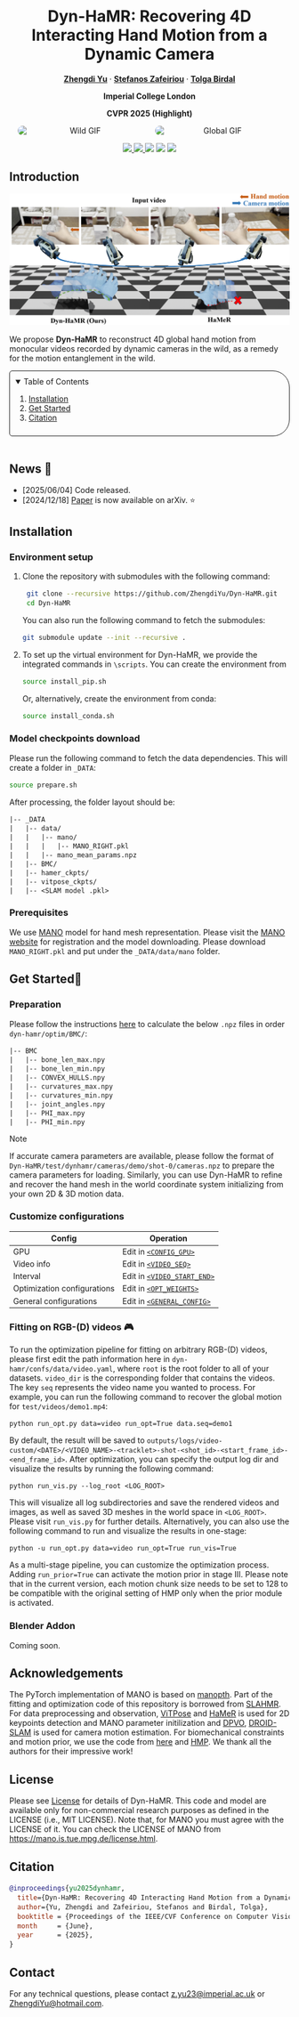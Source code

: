 <p align="center">

  <h1 align="center">Dyn-HaMR: Recovering 4D Interacting Hand Motion from a Dynamic Camera</h1>
  <p align="center">
    <a href="https://github.com/ZhengdiYu"><strong>Zhengdi Yu</strong></a>
    ·
    <a href="https://scholar.google.com/citations?user=QKOH5iYAAAAJ&hl=en&oi=ao"><strong>Stefanos Zafeiriou</strong></a>
    ·
    <a href="https://tolgabirdal.github.io/"><strong>Tolga Birdal</strong></a>
  </p>
  <p align="center">
    <strong>Imperial College London</strong>
  </p>
  </p>
    <p align="center">
    <strong>CVPR 2025 (Highlight)</strong>
  </p>

  <div align="center" style="display: flex; justify-content: center; gap: 20px;">
    <img src="./assets/wild.gif" alt="Wild GIF" width="45%" style="border-radius: 10px;">
    <img src="./assets/global.gif" alt="Global GIF" width="45%" style="border-radius: 10px;">
  </div>

  <p align="center">
    <a href='https://arxiv.org/abs/2412.12861'>
      <img src='https://img.shields.io/badge/Arxiv-2412.12861-A42C25?style=flat&logo=arXiv&logoColor=A42C25'>
    </a>
    <a href='https://arxiv.org/pdf/2412.12861'>
      <img src='https://img.shields.io/badge/Paper-PDF-green?style=flat&logo=arXiv&logoColor=green'>
    </a>
    <a href='https://dyn-hamr.github.io/'>
      <img src='https://img.shields.io/badge/Project-Page-blue?style=flat&logo=Google%20chrome&logoColor=blue'></a>
    <a href='https://youtu.be/n25NGIWiA7M'>
      <img src='https://img.shields.io/badge/YouTube-Video-EA3323?style=flat&logo=youtube&logoColor=EA3323'></a>
      <img src="https://visitor-badge.laobi.icu/badge?page_id=ZhengdiYu.Dyn-HaMR&left_color=gray&right_color=orange">
    </a>
  </p>
</p>


## Introduction
<img src="./assets/teaser.png">

We propose **Dyn-HaMR** to reconstruct 4D global hand motion from monocular videos recorded by dynamic cameras in the wild, as a remedy for the motion entanglement in the wild.

<!-- TABLE OF CONTENTS -->
<details open="open" style='padding: 10px; border-radius:5px 30px 30px 5px; border-style: solid; border-width: 1px;'>
  <summary>Table of Contents</summary>
  <ol>
    <li>
      <a href="#installation">Installation</a>
    </li>
    <li>
      <a href="#get-started">Get Started</a>
    </li>
    <li>
      <a href="#citation">Citation</a>
    </li>
  </ol>
</details>
<br/>

## News :triangular_flag_on_post:
- [2025/06/04] Code released.
- [2024/12/18] [Paper](https://arxiv.org/abs/2412.12861) is now available on arXiv. ⭐

## Installation

### Environment setup
1. Clone the repository with submodules with the following command:
   ```bash
    git clone --recursive https://github.com/ZhengdiYu/Dyn-HaMR.git
    cd Dyn-HaMR
    ```
    You can also run the following command to fetch the submodules:
    ```bash
    git submodule update --init --recursive .
    ```
  
2. To set up the virtual environment for Dyn-HaMR, we provide the integrated commands in `\scripts`. You can create the environment from
    ```bash
    source install_pip.sh
    ```

   Or, alternatively, create the environment from conda:   
    ```bash
    source install_conda.sh
    ```

### Model checkpoints download
Please run the following command to fetch the data dependencies. This will create a folder in `_DATA`:
  ```bash
  source prepare.sh
  ```
After processing, the folder layout should be:
```
|-- _DATA
|   |-- data/  
|   |   |-- mano/
|   |   |   |-- MANO_RIGHT.pkl
|   |   |-- mano_mean_params.npz
|   |-- BMC/
|   |-- hamer_ckpts/
|   |-- vitpose_ckpts/
|   |-- <SLAM model .pkl>
```

### Prerequisites
We use [MANO](https://mano.is.tue.mpg.de) model for hand mesh representation. Please visit the [MANO website](https://mano.is.tue.mpg.de) for registration and the model downloading. Please download `MANO_RIGHT.pkl` and put under the `_DATA/data/mano` folder.

## Get Started🚀

### Preparation
Please follow the instructions [here](https://github.com/MengHao666/Hand-BMC-pytorch) to calculate the below `.npz` files in order `dyn-hamr/optim/BMC/`:
```
|-- BMC
|   |-- bone_len_max.npy
|   |-- bone_len_min.npy
|   |-- CONVEX_HULLS.npy
|   |-- curvatures_max.npy
|   |-- curvatures_min.npy
|   |-- joint_angles.npy
|   |-- PHI_max.npy
|   |-- PHI_min.npy
```

> [!NOTE]
> If accurate camera parameters are available, please follow the format of `Dyn-HaMR/test/dynhamr/cameras/demo/shot-0/cameras.npz` to prepare the camera parameters for loading. Similarly, you can use Dyn-HaMR to refine and recover the hand mesh in the world coordinate system initializing from your own 2D & 3D motion data.

### Customize configurations
| Config | Operation |
|--------|-----------------|
| GPU | Edit in [`<CONFIG_GPU>`](https://github.com/ZhengdiYu/Dyn-HaMR/blob/main/dyn-hamr/confs/config.yaml#L56) |
| Video info | Edit in [`<VIDEO_SEQ>`](https://github.com/ZhengdiYu/Dyn-HaMR/blob/main/dyn-hamr/confs/data/video.yaml#L5) |
| Interval | Edit in [`<VIDEO_START_END>`](https://github.com/ZhengdiYu/Dyn-HaMR/blob/main/dyn-hamr/confs/data/video.yaml#L16-L17) |
| Optimization configurations | Edit in [`<OPT_WEIGHTS>`](https://github.com/ZhengdiYu/Dyn-HaMR/blob/main/dyn-hamr/confs/optim.yaml#L29-L49) |
| General configurations | Edit in [`<GENERAL_CONFIG>`](https://github.com/ZhengdiYu/Dyn-HaMR/blob/main/dyn-hamr/confs/config.yaml) |

### Fitting on RGB-(D) videos 🎮
To run the optimization pipeline for fitting on arbitrary RGB-(D) videos, please first edit the path information here in `dyn-hamr/confs/data/video.yaml`, where `root` is the root folder to all of your datasets. `video_dir` is the corresponding folder that contains the videos. The key `seq` represents the video name you wanted to process. For example, you can run the following command to recover the global motion for `test/videos/demo1.mp4`:

```
python run_opt.py data=video run_opt=True data.seq=demo1
```
By default, the result will be saved to `outputs/logs/video-custom/<DATE>/<VIDEO_NAME>-<tracklet>-shot-<shot_id>-<start_frame_id>-<end_frame_id>`. After optimization, you can specify the output log dir and visualize the results by running the following command:
```
python run_vis.py --log_root <LOG_ROOT>
```
This will visualize all log subdirectories and save the rendered videos and images, as well as saved 3D meshes in the world space in `<LOG_ROOT>`. Please visit `run_vis.py` for further details. Alternatively, you can also use the following command to run and visualize the results in one-stage:
```
python -u run_opt.py data=video run_opt=True run_vis=True
```
As a multi-stage pipeline, you can customize the optimization process. Adding `run_prior=True` can activate the motion prior in stage III. Please note that in the current version, each motion chunk size needs to be set to 128 to be compatible with the original setting of HMP only when the prior module is activated.

### Blender Addon
Coming soon.

## Acknowledgements
The PyTorch implementation of MANO is based on [manopth](https://github.com/hassony2/manopth). Part of the fitting and optimization code of this repository is borrowed from [SLAHMR](https://github.com/vye16/slahmr). For data preprocessing and observation, [ViTPose](https://github.com/ViTAE-Transformer/ViTPose) and [HaMeR](https://github.com/geopavlakos/hamer/) is used for 2D keypoints detection and MANO parameter initilization and [DPVO](https://github.com/princeton-vl/DPVO), [DROID-SLAM](https://github.com/princeton-vl/DROID-SLAM) is used for camera motion estimation. For biomechanical constraints and motion prior, we use the code from [here](https://github.com/MengHao666/Hand-BMC-pytorch) and [HMP](https://hmp.is.tue.mpg.de/). We thank all the authors for their impressive work!

## License
Please see [License](https://github.com/ZhengdiYu/Dyn-HaMR/blob/main/LICENSE) for details of Dyn-HaMR. This code and model are available only for non-commercial research purposes as defined in the LICENSE (i.e., MIT LICENSE). Note that, for MANO you must agree with the LICENSE of it. You can check the LICENSE of MANO from https://mano.is.tue.mpg.de/license.html.

## Citation
```bibtex
@inproceedings{yu2025dynhamr,
  title={Dyn-HaMR: Recovering 4D Interacting Hand Motion from a Dynamic Camera},
  author={Yu, Zhengdi and Zafeiriou, Stefanos and Birdal, Tolga},
  booktitle = {Proceedings of the IEEE/CVF Conference on Computer Vision and Pattern Recognition (CVPR)},
  month     = {June},
  year      = {2025},
}
```

## Contact
For any technical questions, please contact z.yu23@imperial.ac.uk or ZhengdiYu@hotmail.com.
